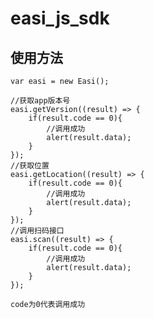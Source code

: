 # easi_js_sdk

## 使用方法
    var easi = new Easi();
    
    //获取app版本号
    easi.getVersion((result) => {
        if(result.code == 0){
            //调用成功
            alert(result.data);
        }
    });
    //获取位置
    easi.getLocation((result) => {
        if(result.code == 0){
            //调用成功
            alert(result.data);
        }
    });
    //调用扫码接口
    easi.scan((result) => {
        if(result.code == 0){
            //调用成功
            alert(result.data);
        }
    });


`code为0代表调用成功`